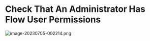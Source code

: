 # Check That An Administrator Has Flow User Permissions
![image-20230705-002214.png](https://rkalbag.github.io/instant-feedback-docs/#/./configure/image-20230705-002214.png)
